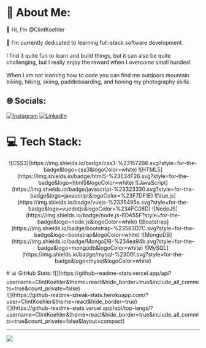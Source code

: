 # 💫 About Me:
👋 Hi, I’m @ClintKoehler<br><br>👀 I’m currently dedicated to learning full-stack software development.<br><br>
I find it quite fun to learn and build things, but it can also be quite challenging, but I really enjoy the reward when I overcome small hurdles!<br><br>
When I am not learning how to code you can find me outdoors mountain biking, hiking, skiing, paddleboarding, and honing my photography skills.


## 🌐 Socials:
[![Instagram](https://img.shields.io/badge/Instagram-%23E4405F.svg?logo=Instagram&logoColor=white)](https://www.instagram.com/clintkoehler/) [![LinkedIn](https://img.shields.io/badge/LinkedIn-%230077B5.svg?logo=linkedin&logoColor=white)](https://www.linkedin.com/in/clint-koehler/) 

# 💻 Tech Stack:
<p align="center">
![CSS3](https://img.shields.io/badge/css3-%231572B6.svg?style=for-the-badge&logo=css3&logoColor=white) ![HTML5](https://img.shields.io/badge/html5-%23E34F26.svg?style=for-the-badge&logo=html5&logoColor=white) ![JavaScript](https://img.shields.io/badge/javascript-%23323330.svg?style=for-the-badge&logo=javascript&logoColor=%23F7DF1E) ![Vue.js](https://img.shields.io/badge/vuejs-%2335495e.svg?style=for-the-badge&logo=vuedotjs&logoColor=%234FC08D) ![NodeJS](https://img.shields.io/badge/node.js-6DA55F?style=for-the-badge&logo=node.js&logoColor=white) ![Bootstrap](https://img.shields.io/badge/bootstrap-%23563D7C.svg?style=for-the-badge&logo=bootstrap&logoColor=white) ![MongoDB](https://img.shields.io/badge/MongoDB-%234ea94b.svg?style=for-the-badge&logo=mongodb&logoColor=white) ![MySQL](https://img.shields.io/badge/mysql-%2300f.svg?style=for-the-badge&logo=mysql&logoColor=white)</p>
# 📊 GitHub Stats:
![](https://github-readme-stats.vercel.app/api?username=ClintKoehler&theme=react&hide_border=true&include_all_commits=true&count_private=false)<br/>
![](https://github-readme-streak-stats.herokuapp.com/?user=ClintKoehler&theme=react&hide_border=true)<br/>
![](https://github-readme-stats.vercel.app/api/top-langs/?username=ClintKoehler&theme=react&hide_border=true&include_all_commits=true&count_private=false&layout=compact)

---
[![](https://visitcount.itsvg.in/api?id=ClintKoehler&icon=0&color=9)](https://visitcount.itsvg.in)
